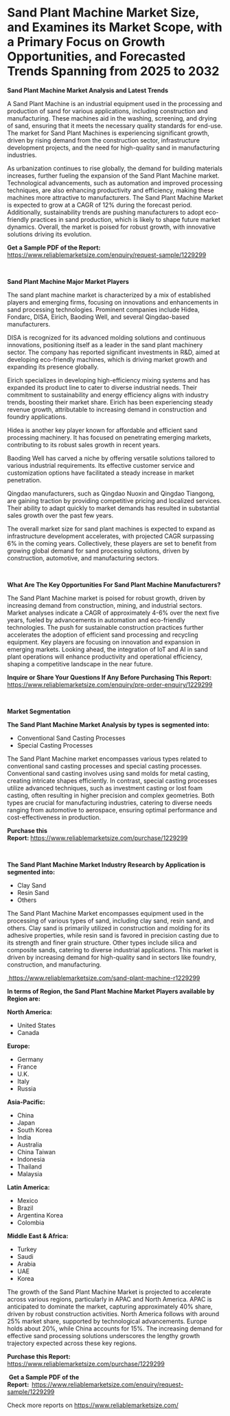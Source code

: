<p><h1>Sand Plant Machine Market Size, and Examines its Market Scope, with a Primary Focus on Growth Opportunities, and Forecasted Trends Spanning from 2025 to 2032</h1></p><p><strong>Sand Plant Machine Market Analysis and Latest Trends</strong></p>
<p><p>A Sand Plant Machine is an industrial equipment used in the processing and production of sand for various applications, including construction and manufacturing. These machines aid in the washing, screening, and drying of sand, ensuring that it meets the necessary quality standards for end-use. The market for Sand Plant Machines is experiencing significant growth, driven by rising demand from the construction sector, infrastructure development projects, and the need for high-quality sand in manufacturing industries. </p><p>As urbanization continues to rise globally, the demand for building materials increases, further fueling the expansion of the Sand Plant Machine market. Technological advancements, such as automation and improved processing techniques, are also enhancing productivity and efficiency, making these machines more attractive to manufacturers. The Sand Plant Machine Market is expected to grow at a CAGR of 12% during the forecast period. Additionally, sustainability trends are pushing manufacturers to adopt eco-friendly practices in sand production, which is likely to shape future market dynamics. Overall, the market is poised for robust growth, with innovative solutions driving its evolution.</p></p>
<p><strong>Get a Sample PDF of the Report:&nbsp;</strong> <a href="https://www.reliablemarketsize.com/enquiry/request-sample/1229299?utm_campaign=3223&utm_medium=2&utm_source=Github&utm_content=ia&utm_term=26032025&utm_id=sand-plant-machine">https://www.reliablemarketsize.com/enquiry/request-sample/1229299</a></p>
<p>&nbsp;</p>
<p><strong>Sand Plant Machine Major Market Players</strong></p>
<p><p>The sand plant machine market is characterized by a mix of established players and emerging firms, focusing on innovations and enhancements in sand processing technologies. Prominent companies include Hidea, Fondarc, DISA, Eirich, Baoding Well, and several Qingdao-based manufacturers.</p><p>DISA is recognized for its advanced molding solutions and continuous innovations, positioning itself as a leader in the sand plant machinery sector. The company has reported significant investments in R&D, aimed at developing eco-friendly machines, which is driving market growth and expanding its presence globally. </p><p>Eirich specializes in developing high-efficiency mixing systems and has expanded its product line to cater to diverse industrial needs. Their commitment to sustainability and energy efficiency aligns with industry trends, boosting their market share. Eirich has been experiencing steady revenue growth, attributable to increasing demand in construction and foundry applications.</p><p>Hidea is another key player known for affordable and efficient sand processing machinery. It has focused on penetrating emerging markets, contributing to its robust sales growth in recent years.</p><p>Baoding Well has carved a niche by offering versatile solutions tailored to various industrial requirements. Its effective customer service and customization options have facilitated a steady increase in market penetration.</p><p>Qingdao manufacturers, such as Qingdao Nuoxin and Qingdao Tiangong, are gaining traction by providing competitive pricing and localized services. Their ability to adapt quickly to market demands has resulted in substantial sales growth over the past few years.</p><p>The overall market size for sand plant machines is expected to expand as infrastructure development accelerates, with projected CAGR surpassing 6% in the coming years. Collectively, these players are set to benefit from growing global demand for sand processing solutions, driven by construction, automotive, and manufacturing sectors.</p></p>
<p>&nbsp;</p>
<p><strong>What Are The Key Opportunities For Sand Plant Machine Manufacturers?</strong></p>
<p><p>The Sand Plant Machine market is poised for robust growth, driven by increasing demand from construction, mining, and industrial sectors. Market analyses indicate a CAGR of approximately 4-6% over the next five years, fueled by advancements in automation and eco-friendly technologies. The push for sustainable construction practices further accelerates the adoption of efficient sand processing and recycling equipment. Key players are focusing on innovation and expansion in emerging markets. Looking ahead, the integration of IoT and AI in sand plant operations will enhance productivity and operational efficiency, shaping a competitive landscape in the near future.</p></p>
<p><strong>Inquire or Share Your Questions If Any Before Purchasing This Report:</strong> <a href="https://www.reliablemarketsize.com/enquiry/pre-order-enquiry/1229299?utm_campaign=3223&utm_medium=2&utm_source=Github&utm_content=ia&utm_term=26032025&utm_id=sand-plant-machine">https://www.reliablemarketsize.com/enquiry/pre-order-enquiry/1229299</a></p>
<p>&nbsp;</p>
<p><strong>Market Segmentation</strong></p>
<p><strong>The Sand Plant Machine Market Analysis by types is segmented into:</strong></p>
<p><ul><li>Conventional Sand Casting Processes</li><li>Special Casting Processes</li></ul></p>
<p><p>The Sand Plant Machine market encompasses various types related to conventional sand casting processes and special casting processes. Conventional sand casting involves using sand molds for metal casting, creating intricate shapes efficiently. In contrast, special casting processes utilize advanced techniques, such as investment casting or lost foam casting, often resulting in higher precision and complex geometries. Both types are crucial for manufacturing industries, catering to diverse needs ranging from automotive to aerospace, ensuring optimal performance and cost-effectiveness in production.</p></p>
<p><strong>Purchase this Report:&nbsp;</strong><a href="https://www.reliablemarketsize.com/purchase/1229299?utm_campaign=3223&utm_medium=2&utm_source=Github&utm_content=ia&utm_term=26032025&utm_id=sand-plant-machine">https://www.reliablemarketsize.com/purchase/1229299</a></p>
<p>&nbsp;</p>
<p><strong>The Sand Plant Machine Market Industry Research by Application is segmented into:</strong></p>
<p><ul><li>Clay Sand</li><li>Resin Sand</li><li>Others</li></ul></p>
<p><p>The Sand Plant Machine Market encompasses equipment used in the processing of various types of sand, including clay sand, resin sand, and others. Clay sand is primarily utilized in construction and molding for its adhesive properties, while resin sand is favored in precision casting due to its strength and finer grain structure. Other types include silica and composite sands, catering to diverse industrial applications. This market is driven by increasing demand for high-quality sand in sectors like foundry, construction, and manufacturing.</p></p>
<p><a href="https://www.reliablemarketsize.com/sand-plant-machine-r1229299?utm_campaign=3223&utm_medium=2&utm_source=Github&utm_content=ia&utm_term=26032025&utm_id=sand-plant-machine">&nbsp;https://www.reliablemarketsize.com/sand-plant-machine-r1229299</a></p>
<p><strong>In terms of Region, the Sand Plant Machine Market Players available by Region are:</strong></p>
<p>
    <p> <strong> North America: </strong>
        <ul>
            <li>United States</li>
            <li>Canada</li>
        </ul>
        </p> 
    <p> <strong> Europe: </strong>
        <ul>
            <li>Germany</li>
            <li>France</li>
            <li>U.K.</li>
            <li>Italy</li>
            <li>Russia</li>
        </ul>
        </p> 
    <p> <strong> Asia-Pacific: </strong>
        <ul>
            <li>China</li>
            <li>Japan</li>
            <li>South Korea</li>
            <li>India</li>
            <li>Australia</li>
            <li>China Taiwan</li>
            <li>Indonesia</li>
            <li>Thailand</li>
            <li>Malaysia</li>
        </ul>
        </p> 
    <p> <strong> Latin America: </strong>
        <ul>
            <li>Mexico</li>
            <li>Brazil</li>
            <li>Argentina Korea</li>
            <li>Colombia</li>
        </ul>
        </p> 
    <p> <strong> Middle East & Africa: </strong>
        <ul>
            <li>Turkey</li>
            <li>Saudi</li>
            <li>Arabia</li>
            <li>UAE</li>
            <li>Korea</li>
        </ul>
    </p>
    </p>
<p><p>The growth of the Sand Plant Machine Market is projected to accelerate across various regions, particularly in APAC and North America. APAC is anticipated to dominate the market, capturing approximately 40% share, driven by robust construction activities. North America follows with around 25% market share, supported by technological advancements. Europe holds about 20%, while China accounts for 15%. The increasing demand for effective sand processing solutions underscores the lengthy growth trajectory expected across these key regions.</p></p>
<p><strong>Purchase this Report: </strong><a href="https://www.reliablemarketsize.com/purchase/1229299?utm_campaign=3223&utm_medium=2&utm_source=Github&utm_content=ia&utm_term=26032025&utm_id=sand-plant-machine">https://www.reliablemarketsize.com/purchase/1229299</a></p>
<p>&nbsp;<strong>Get a Sample PDF of the Report:&nbsp;&nbsp;</strong><a href="https://www.reliablemarketsize.com/enquiry/request-sample/1229299?utm_campaign=3223&utm_medium=2&utm_source=Github&utm_content=ia&utm_term=26032025&utm_id=sand-plant-machine">https://www.reliablemarketsize.com/enquiry/request-sample/1229299</a></p>
<p><strong></strong></p>
<p>Check more reports on <a href="https://www.reliablemarketsize.com/?utm_campaign=3223&utm_medium=2&utm_source=Github&utm_content=ia&utm_term=26032025&utm_id=sand-plant-machine">https://www.reliablemarketsize.com/</a></p>